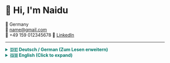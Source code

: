 # 👋 Hi, I'm Naidu

🏡 Germany  
📧 name@gmail.com  
📱 +49 159 012345678
🔗 [LinkedIn](https://www.linkedin.com/in/naidu-naidu)

---

<details>
<summary style="font-weight:bold; cursor:pointer; color:#00796b;">🇩🇪 Deutsch / German (Zum Lesen erweitern)</summary>

<div style="margin-top:10px; border-left: 4px solid #4db6ac; padding-left: 12px;">

## 🧑‍💻 Professionelle Zusammenfassung

**Senior Embedded Software Engineer** mit viel Jahren Erfahrung in der Automobilbranche. Spezialisiert auf AUTOSAR-konforme Entwicklung, sichere Bootloader, Echtzeitsysteme und sicherheitskritische Software für Plattformen wie Infineon AURIX. Fundierte Kenntnisse in Embedded C/C++, Python und Rust sowie tiefes Verständnis der Normen ISO 26262, ASPICE und moderner CI/CD-Praktiken.

---

## 🛠️ Fähigkeiten & Technologien

- **Sprachen:** Embedded C, C++14/17/20, Python, Rust, C#, Perl, SQL, MATLAB, RISC-V  
- **Protokolle:** Ethernet, CAN, SPI, I2C, UART, LWIP, SOME/IP, XCP
- **Standards:** AUTOSAR, ISO 26262, ASPICE, MISRA C, CERT-C  
- **Werkzeuge:** Trace32, DOORS, Jenkins, Enterprise Architect, Rhapsody, Visual Studio, CANoe, Git, JIRA, Confluence  
- **Modellierung:** SysML, UML, RFLP, V-Modell, CAMEO Systems Modeler  
- **CI/CD:** Jenkins, GitHub Actions, GitLab CI, Bitbucket Pipelines, Conan, Artifactory  

---

## 📫 Kontakt

- ✉️ Email: deine.email@beispiel.de  
- 🔗 LinkedIn: [linkedin.com/in/deinprofil](https://linkedin.com/in/deinprofil)  

</div>
</details>

<details>
<summary style="font-weight:bold; cursor:pointer; color:#00796b;">🇬🇧 English (Click to expand)</summary>

<div style="margin-top:10px; border-left: 4px solid #4db6ac; padding-left: 12px;">

## 🧑‍💻 Professional Summary

**Senior Embedded Software Engineer** with many years of experience in automotive embedded systems. Specialized in AUTOSAR-compliant development, secure bootloaders, real-time systems, and safety-critical software for platforms like Infineon AURIX. Proficient in Embedded C/C++, Python, and Rust, with deep knowledge of ISO 26262, ASPICE, and CI/CD best practices.

---

## 🛠️ Skills & Technologies

- **Languages:** Embedded C, C++14/17/20, Python, Rust, C#, Perl, SQL, MATLAB, RISC-V  
- **Protocols:** Ethernet, CAN, SPI, I2C, UART, LWIP, SOME/IP, XCP  
- **Standards:** AUTOSAR, ISO 26262, ASPICE, MISRA C, CERT-C  
- **Tools:** Trace32, DOORS, Jenkins, Enterprise Architect, Rhapsody, Visual Studio, CANoe, Git, JIRA, Confluence  
- **Modeling:** SysML, UML, RFLP, V-Model, CAMEO Systems Modeler  
- **CI/CD:** Jenkins, GitHub Actions, GitLab CI, Bitbucket Pipelines, Conan, Artifactory  

---

## 📫 Contact

- ✉️ Email: your.email@example.com  
- 🔗 LinkedIn: [linkedin.com/in/yourprofile](https://linkedin.com/in/yourprofile)  

</div>
</details>
